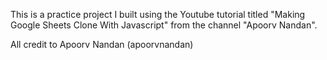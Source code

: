 This is a practice project I built using the Youtube tutorial titled "Making Google Sheets Clone With Javascript" from the channel "Apoorv Nandan". 

All credit to Apoorv Nandan (apoorvnandan)
